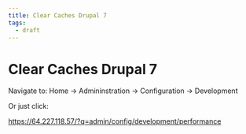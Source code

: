 ```yaml
---
title: Clear Caches Drupal 7
tags:
  - draft
---
```

# Clear Caches Drupal 7

Navigate to: Home -> Admininstration -> Configuration -> Development 

Or just click:

https://64.227.118.57/?q=admin/config/development/performance

